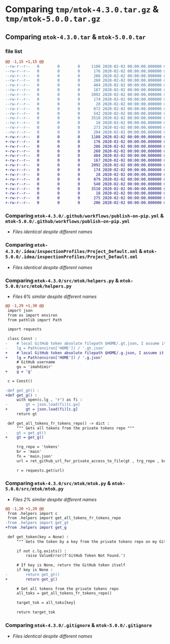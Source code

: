 # Comparing `tmp/mtok-4.3.0.tar.gz` & `tmp/mtok-5.0.0.tar.gz`

## Comparing `mtok-4.3.0.tar` & `mtok-5.0.0.tar`

### file list

```diff
@@ -1,15 +1,15 @@
--rw-r--r--   0        0        0     1108 2020-02-02 00:00:00.000000 mtok-4.3.0/.github/workflows/publish-on-pip.yml
--rw-r--r--   0        0        0      176 2020-02-02 00:00:00.000000 mtok-4.3.0/.idea/.gitignore
--rw-r--r--   0        0        0      286 2020-02-02 00:00:00.000000 mtok-4.3.0/.idea/misc.xml
--rw-r--r--   0        0        0      260 2020-02-02 00:00:00.000000 mtok-4.3.0/.idea/modules.xml
--rw-r--r--   0        0        0      484 2020-02-02 00:00:00.000000 mtok-4.3.0/.idea/mtok.iml
--rw-r--r--   0        0        0      167 2020-02-02 00:00:00.000000 mtok-4.3.0/.idea/vcs.xml
--rw-r--r--   0        0        0     2092 2020-02-02 00:00:00.000000 mtok-4.3.0/.idea/inspectionProfiles/Project_Default.xml
--rw-r--r--   0        0        0      174 2020-02-02 00:00:00.000000 mtok-4.3.0/.idea/inspectionProfiles/profiles_settings.xml
--rw-r--r--   0        0        0       28 2020-02-02 00:00:00.000000 mtok-4.3.0/src/mtok/__init__.py
--rw-r--r--   0        0        0      872 2020-02-02 00:00:00.000000 mtok-4.3.0/src/mtok/helpers.py
--rw-r--r--   0        0        0      542 2020-02-02 00:00:00.000000 mtok-4.3.0/src/mtok/mtok.py
--rw-r--r--   0        0        0     3510 2020-02-02 00:00:00.000000 mtok-4.3.0/.gitignore
--rw-r--r--   0        0        0       18 2020-02-02 00:00:00.000000 mtok-4.3.0/README.md
--rw-r--r--   0        0        0      273 2020-02-02 00:00:00.000000 mtok-4.3.0/pyproject.toml
--rw-r--r--   0        0        0      204 2020-02-02 00:00:00.000000 mtok-4.3.0/PKG-INFO
+-rw-r--r--   0        0        0     1108 2020-02-02 00:00:00.000000 mtok-5.0.0/.github/workflows/publish-on-pip.yml
+-rw-r--r--   0        0        0      176 2020-02-02 00:00:00.000000 mtok-5.0.0/.idea/.gitignore
+-rw-r--r--   0        0        0      286 2020-02-02 00:00:00.000000 mtok-5.0.0/.idea/misc.xml
+-rw-r--r--   0        0        0      260 2020-02-02 00:00:00.000000 mtok-5.0.0/.idea/modules.xml
+-rw-r--r--   0        0        0      484 2020-02-02 00:00:00.000000 mtok-5.0.0/.idea/mtok.iml
+-rw-r--r--   0        0        0      167 2020-02-02 00:00:00.000000 mtok-5.0.0/.idea/vcs.xml
+-rw-r--r--   0        0        0     2092 2020-02-02 00:00:00.000000 mtok-5.0.0/.idea/inspectionProfiles/Project_Default.xml
+-rw-r--r--   0        0        0      174 2020-02-02 00:00:00.000000 mtok-5.0.0/.idea/inspectionProfiles/profiles_settings.xml
+-rw-r--r--   0        0        0       28 2020-02-02 00:00:00.000000 mtok-5.0.0/src/mtok/__init__.py
+-rw-r--r--   0        0        0      879 2020-02-02 00:00:00.000000 mtok-5.0.0/src/mtok/helpers.py
+-rw-r--r--   0        0        0      540 2020-02-02 00:00:00.000000 mtok-5.0.0/src/mtok/mtok.py
+-rw-r--r--   0        0        0     3510 2020-02-02 00:00:00.000000 mtok-5.0.0/.gitignore
+-rw-r--r--   0        0        0       18 2020-02-02 00:00:00.000000 mtok-5.0.0/README.md
+-rw-r--r--   0        0        0      275 2020-02-02 00:00:00.000000 mtok-5.0.0/pyproject.toml
+-rw-r--r--   0        0        0      206 2020-02-02 00:00:00.000000 mtok-5.0.0/PKG-INFO
```

### Comparing `mtok-4.3.0/.github/workflows/publish-on-pip.yml` & `mtok-5.0.0/.github/workflows/publish-on-pip.yml`

 * *Files identical despite different names*

### Comparing `mtok-4.3.0/.idea/inspectionProfiles/Project_Default.xml` & `mtok-5.0.0/.idea/inspectionProfiles/Project_Default.xml`

 * *Files identical despite different names*

### Comparing `mtok-4.3.0/src/mtok/helpers.py` & `mtok-5.0.0/src/mtok/helpers.py`

 * *Files 6% similar despite different names*

```diff
@@ -1,29 +1,30 @@
 import json
 from os import environ
 from pathlib import Path
 
 import requests
 
 class Const :
-    # local GitHub token absolute filepath $HOME/.gt.json, I assume it is in the home directory
-    lg = Path(environ['HOME']) / '.gt.json'
+    # local GitHub token absolute filepath $HOME/.g.json, I assume it is in the home directory
+    lg = Path(environ['HOME']) / '.g.json'
     # GitHub username
     gu = 'imahdimir'
+    g = 'g'
 
 c = Const()
 
-def get_gt() :
+def get_g() :
     with open(c.lg , 'r') as fi :
-        gt = json.load(fi)[c.gu]
+        gt = json.load(fi)[c.g]
     return gt
 
 def get_all_tokens_fr_tokens_repo() -> dict :
     """ Gets all tokens from the private tokens repo """
-    gt = get_gt()
+    gt = get_g()
 
     trg_repo = 'tokens'
     br = 'main'
     fn = 'main.json'
     url = ret_github_url_for_private_access_to_file(gt , trg_repo , br , fn)
 
     r = requests.get(url)
```

### Comparing `mtok-4.3.0/src/mtok/mtok.py` & `mtok-5.0.0/src/mtok/mtok.py`

 * *Files 2% similar despite different names*

```diff
@@ -1,20 +1,20 @@
 from .helpers import c
 from .helpers import get_all_tokens_fr_tokens_repo
-from .helpers import get_gt
+from .helpers import get_g
 
 def get_token(key = None) :
     """ Gets the token by a key from the private tokens repo on my GitHub """
 
     if not c.lg.exists() :
         raise ValueError(f'GitHub Token Not Found.')
 
     # If key is None, return the GitHub token itself
     if key is None :
-        return get_gt()
+        return get_g()
 
     # Get all tokens from the private tokens repo
     all_toks = get_all_tokens_fr_tokens_repo()
 
     target_tok = all_toks[key]
 
     return target_tok
```

### Comparing `mtok-4.3.0/.gitignore` & `mtok-5.0.0/.gitignore`

 * *Files identical despite different names*

